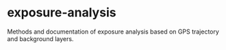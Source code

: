 # exposure-analysis
Methods and documentation of exposure analysis based on GPS trajectory and background layers.
